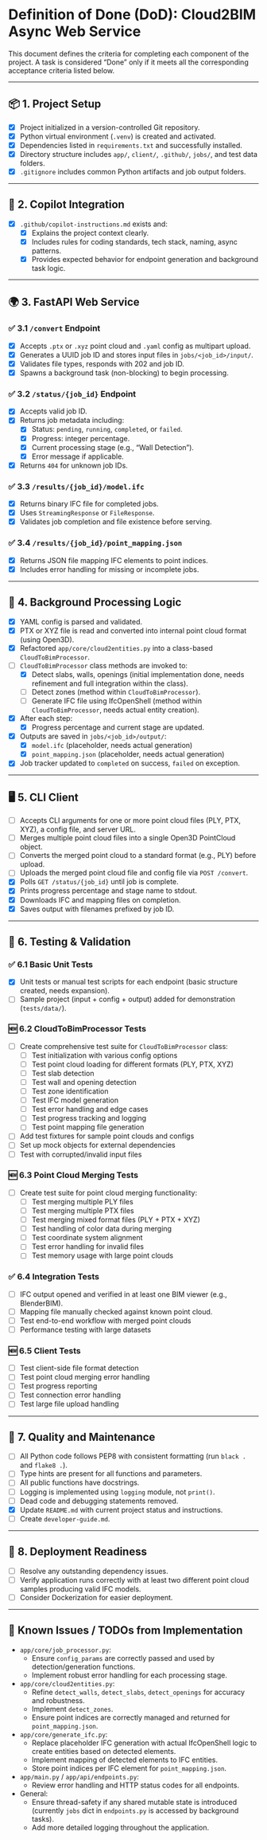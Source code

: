 # Definition of Done (DoD): Cloud2BIM Async Web Service

This document defines the criteria for completing each component of the project. A task is considered “Done” only if it meets all the corresponding acceptance criteria listed below.

---

## 📦 1. Project Setup

- [x] Project initialized in a version-controlled Git repository.
- [x] Python virtual environment (`.venv`) is created and activated.
- [x] Dependencies listed in `requirements.txt` and successfully installed.
- [x] Directory structure includes `app/`, `client/`, `.github/`, `jobs/`, and test data folders.
- [x] `.gitignore` includes common Python artifacts and job output folders.

---

## 🧠 2. Copilot Integration

- [x] `.github/copilot-instructions.md` exists and:
  - [x] Explains the project context clearly.
  - [x] Includes rules for coding standards, tech stack, naming, async patterns.
  - [x] Provides expected behavior for endpoint generation and background task logic.

---

## 🌍 3. FastAPI Web Service

### ✅ 3.1 `/convert` Endpoint

- [x] Accepts `.ptx` or `.xyz` point cloud and `.yaml` config as multipart upload.
- [x] Generates a UUID job ID and stores input files in `jobs/<job_id>/input/`.
- [x] Validates file types, responds with 202 and job ID.
- [x] Spawns a background task (non-blocking) to begin processing.

### ✅ 3.2 `/status/{job_id}` Endpoint

- [x] Accepts valid job ID.
- [x] Returns job metadata including:
  - [x] Status: `pending`, `running`, `completed`, or `failed`.
  - [x] Progress: integer percentage.
  - [x] Current processing stage (e.g., “Wall Detection”).
  - [x] Error message if applicable.
- [x] Returns `404` for unknown job IDs.

### ✅ 3.3 `/results/{job_id}/model.ifc`

- [x] Returns binary IFC file for completed jobs.
- [x] Uses `StreamingResponse` or `FileResponse`.
- [x] Validates job completion and file existence before serving.

### ✅ 3.4 `/results/{job_id}/point_mapping.json`

- [x] Returns JSON file mapping IFC elements to point indices.
- [x] Includes error handling for missing or incomplete jobs.

---

## 🧰 4. Background Processing Logic

- [x] YAML config is parsed and validated.
- [x] PTX or XYZ file is read and converted into internal point cloud format (using Open3D).
- [x] Refactored `app/core/cloud2entities.py` into a class-based `CloudToBimProcessor`.
- [ ] `CloudToBimProcessor` class methods are invoked to:
  - [x] Detect slabs, walls, openings (initial implementation done, needs refinement and full integration within the class).
  - [ ] Detect zones (method within `CloudToBimProcessor`).
  - [ ] Generate IFC file using IfcOpenShell (method within `CloudToBimProcessor`, needs actual entity creation).
- [x] After each step:
  - [x] Progress percentage and current stage are updated.
- [x] Outputs are saved in `jobs/<job_id>/output/`:
  - [x] `model.ifc` (placeholder, needs actual generation)
  - [x] `point_mapping.json` (placeholder, needs actual generation)
- [x] Job tracker updated to `completed` on success, `failed` on exception.

---

## 🖥️ 5. CLI Client

- [ ] Accepts CLI arguments for one or more point cloud files (PLY, PTX, XYZ), a config file, and server URL.
- [ ] Merges multiple point cloud files into a single Open3D PointCloud object.
- [ ] Converts the merged point cloud to a standard format (e.g., PLY) before upload.
- [ ] Uploads the merged point cloud file and config file via `POST /convert`.
- [x] Polls `GET /status/{job_id}` until job is complete.
- [x] Prints progress percentage and stage name to stdout.
- [x] Downloads IFC and mapping files on completion.
- [x] Saves output with filenames prefixed by job ID.

---

## 🧪 6. Testing & Validation

### ✅ 6.1 Basic Unit Tests
- [x] Unit tests or manual test scripts for each endpoint (basic structure created, needs expansion).
- [ ] Sample project (input + config + output) added for demonstration (`tests/data/`).

### 🆕 6.2 CloudToBimProcessor Tests
- [ ] Create comprehensive test suite for `CloudToBimProcessor` class:
  - [ ] Test initialization with various config options
  - [ ] Test point cloud loading for different formats (PLY, PTX, XYZ)
  - [ ] Test slab detection
  - [ ] Test wall and opening detection
  - [ ] Test zone identification
  - [ ] Test IFC model generation
  - [ ] Test error handling and edge cases
  - [ ] Test progress tracking and logging
  - [ ] Test point mapping file generation
- [ ] Add test fixtures for sample point clouds and configs
- [ ] Set up mock objects for external dependencies
- [ ] Test with corrupted/invalid input files

### 🆕 6.3 Point Cloud Merging Tests
- [ ] Create test suite for point cloud merging functionality:
  - [ ] Test merging multiple PLY files
  - [ ] Test merging multiple PTX files
  - [ ] Test merging mixed format files (PLY + PTX + XYZ)
  - [ ] Test handling of color data during merging
  - [ ] Test coordinate system alignment
  - [ ] Test error handling for invalid files
  - [ ] Test memory usage with large point clouds

### ✅ 6.4 Integration Tests
- [ ] IFC output opened and verified in at least one BIM viewer (e.g., BlenderBIM).
- [ ] Mapping file manually checked against known point cloud.
- [ ] Test end-to-end workflow with merged point clouds
- [ ] Performance testing with large datasets

### 🆕 6.5 Client Tests
- [ ] Test client-side file format detection
- [ ] Test point cloud merging error handling
- [ ] Test progress reporting
- [ ] Test connection error handling
- [ ] Test large file upload handling

---

## 🧹 7. Quality and Maintenance

- [ ] All Python code follows PEP8 with consistent formatting (run `black .` and `flake8 .`).
- [ ] Type hints are present for all functions and parameters.
- [ ] All public functions have docstrings.
- [ ] Logging is implemented using `logging` module, not `print()`.
- [ ] Dead code and debugging statements removed.
- [x] Update `README.md` with current project status and instructions.
- [ ] Create `developer-guide.md`.

---

## 🚀 8. Deployment Readiness

- [ ] Resolve any outstanding dependency issues.
- [ ] Verify application runs correctly with at least two different point cloud samples producing valid IFC models.
- [ ] Consider Dockerization for easier deployment.

---

## 🐛 Known Issues / TODOs from Implementation

- `app/core/job_processor.py`: 
    - Ensure `config_params` are correctly passed and used by detection/generation functions.
    - Implement robust error handling for each processing stage.
- `app/core/cloud2entities.py`:
    - Refine `detect_walls`, `detect_slabs`, `detect_openings` for accuracy and robustness.
    - Implement `detect_zones`.
    - Ensure point indices are correctly managed and returned for `point_mapping.json`.
- `app/core/generate_ifc.py`:
    - Replace placeholder IFC generation with actual IfcOpenShell logic to create entities based on detected elements.
    - Implement mapping of detected elements to IFC entities.
    - Store point indices per IFC element for `point_mapping.json`.
- `app/main.py` / `app/api/endpoints.py`:
    - Review error handling and HTTP status codes for all endpoints.
- General:
    - Ensure thread-safety if any shared mutable state is introduced (currently `jobs` dict in `endpoints.py` is accessed by background tasks).
    - Add more detailed logging throughout the application.

